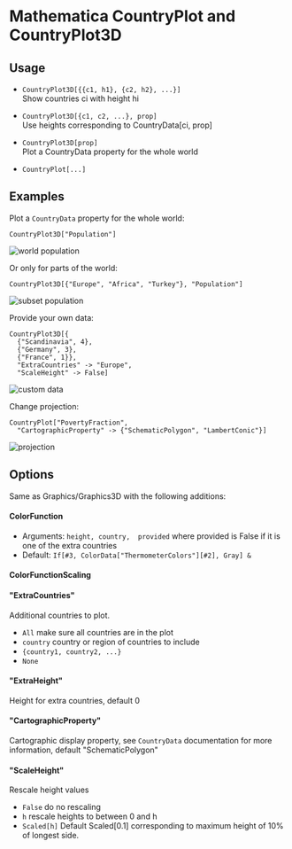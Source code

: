 # Mathematica CountryPlot and CountryPlot3D

## Usage

* `CountryPlot3D[{{c1, h1}, {c2, h2}, ...}]`    
   Show countries ci with height hi

* `CountryPlot3D[{c1, c2, ...}, prop]`     
  Use heights corresponding to CountryData[ci, prop]

* `CountryPlot3D[prop]`    
  Plot a CountryData property for the whole world

* `CountryPlot[...]`

## Examples

Plot a `CountryData` property for the whole world:

    CountryPlot3D["Population"]

![world population](http://simonschmidt.github.io/Mathematica-CountryPlot/population.png)

Or only for parts of the world:

    CountryPlot3D[{"Europe", "Africa", "Turkey"}, "Population"]

![subset population](http://simonschmidt.github.io/Mathematica-CountryPlot/subsetPopulation.png)

Provide your own data:

    CountryPlot3D[{
      {"Scandinavia", 4},
      {"Germany", 3},
      {"France", 1}},
      "ExtraCountries" -> "Europe",
      "ScaleHeight" -> False]

![custom data](http://simonschmidt.github.io/Mathematica-CountryPlot/custom.png)

Change projection:

    CountryPlot["PovertyFraction", 
      "CartographicProperty" -> {"SchematicPolygon", "LambertConic"}]

![projection](http://simonschmidt.github.io/Mathematica-CountryPlot/projection.png)

## Options

Same as Graphics/Graphics3D with the following additions:

#### ColorFunction
  - Arguments: `height, country,  provided`  where provided is False if it is one of the extra countries
  - Default: `If[#3, ColorData["ThermometerColors"][#2], Gray] &`

#### ColorFunctionScaling

#### "ExtraCountries"    
  Additional countries to plot.
  - `All` make sure all countries are in the plot
  - `country` country or region of countries to include
  - `{country1, country2, ...}`
  - `None`

#### "ExtraHeight"    
  Height for extra countries, default 0

#### "CartographicProperty"    
  Cartographic display property, see `CountryData` documentation for more information, default "SchematicPolygon"

#### "ScaleHeight"    
  Rescale height values
  - `False` do no rescaling
  - `h` rescale heights to between 0 and h
  - `Scaled[h]` Default Scaled[0.1] corresponding to maximum height of 10% of longest side.
